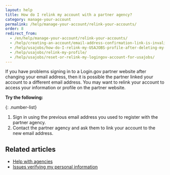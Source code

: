 ```yaml
---
layout: help
title: How do I relink my account with a partner agency?
category: manage-your-account
permalink: /help/manage-your-account/relink-your-accounts/
order: 8
redirect_from:
  - /en/help/manage-your-account/relink-your-accounts/
  - /help/creating-an-account/email-address-confirmation-link-is-invalid/
  - /help/usajobs/how-do-I-relink-my-USAJOBS-profile-after-deleting-my-login-account/
  - /help/usajobs/relink-my-profile/
  - /help/usajobs/reset-or-relink-my-logingov-account-for-usajobs/
---
```


If you have problems signing in to a Login.gov partner website after changing your email address, then it is possible the partner linked your account to a different email address. You may want to relink your account to access your information or profile on the partner website.

**Try the following:**

{: .number-list}
1. Sign in using the previous email address you used to register with the partner agency.
2. Contact the partner agency and ask them to link your account to the new email address.

## Related articles

* [Help with agencies](/help/specific-agencies/overview/)
* [Issues verifying my personal information](/help/verify-your-identity/issues-verifying-my-personal-information/)

